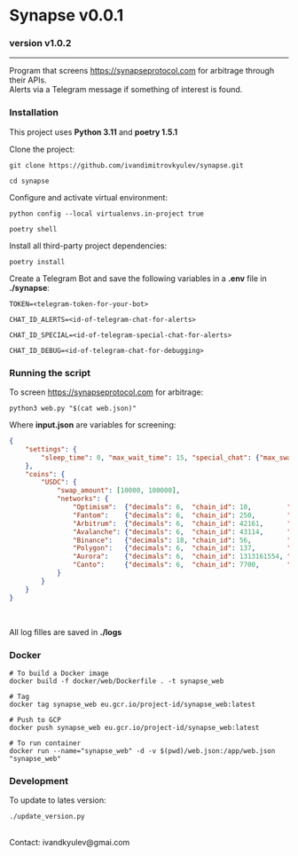 Synapse v0.0.1
=======================================================================================================================
### version v1.0.2

-----------------------------------------------------------------------------------------------------------------------

Program that screens https://synapseprotocol.com for arbitrage through their APIs.
<br>
Alerts via a Telegram message if something of interest is found.


### Installation

This project uses **Python 3.11** and **poetry 1.5.1**

Clone the project:
```
git clone https://github.com/ivandimitrovkyulev/synapse.git

cd synapse
```

Configure and activate virtual environment:

```shell
python config --local virtualenvs.in-project true

poetry shell
```

Install all third-party project dependencies:
```shell
poetry install
```

Create a Telegram Bot and save the following variables in a **.env** file in **./synapse**:
```dotenv
TOKEN=<telegram-token-for-your-bot>

CHAT_ID_ALERTS=<id-of-telegram-chat-for-alerts>

CHAT_ID_SPECIAL=<id-of-telegram-special-chat-for-alerts>

CHAT_ID_DEBUG=<id-of-telegram-chat-for-debugging>
```


### Running the script

To screen https://synapseprotocol.com for arbitrage:
```shell
python3 web.py "$(cat web.json)"
```

Where **input.json** are variables for screening:
```json
{   
    "settings": {
        "sleep_time": 0, "max_wait_time": 15, "special_chat": {"max_swap_amount": 10000, "coins": ["USDC"]}
    },
    "coins": {
        "USDC": {
            "swap_amount": [10000, 100000],
            "networks": {
                "Optimism":  {"decimals": 6,  "chain_id": 10,         "token": "USDC", "arbitrage": 30},
                "Fantom":    {"decimals": 6,  "chain_id": 250,        "token": "USDC", "arbitrage": 30},
                "Arbitrum":  {"decimals": 6,  "chain_id": 42161,      "token": "USDC", "arbitrage": 30},
                "Avalanche": {"decimals": 6,  "chain_id": 43114,      "token": "USDC", "arbitrage": 30},
                "Binance":   {"decimals": 18, "chain_id": 56,         "token": "USDC", "arbitrage": 30},
                "Polygon":   {"decimals": 6,  "chain_id": 137,        "token": "USDC", "arbitrage": 30},
                "Aurora":    {"decimals": 6,  "chain_id": 1313161554, "token": "USDC", "arbitrage": 30},
                "Canto":     {"decimals": 6,  "chain_id": 7700,       "token": "USDC", "arbitrage": 30}
            }
        }
    }
}
```
<br>

All log filles are saved in **./logs**


### Docker

```shell
# To build a Docker image
docker build -f docker/web/Dockerfile . -t synapse_web

# Tag
docker tag synapse_web eu.gcr.io/project-id/synapse_web:latest

# Push to GCP
docker push synapse_web eu.gcr.io/project-id/synapse_web:latest

# To run container
docker run --name="synapse_web" -d -v $(pwd)/web.json:/app/web.json "synapse_web"
```

### Development
To update to lates version:
```shell
./update_version.py
```

<br>
Contact: ivandkyulev@gmai.com
